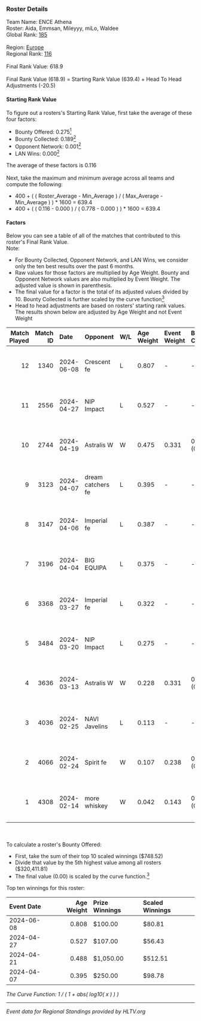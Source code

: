 ### Roster Details<br />
Team Name: ENCE Athena<br />
Roster: Aida, Emmsan, Mileyyy, miLo, Waldee<br />
Global Rank: [185](../standings_global.md)<br />
<br />
Region: [Europe]( ../standings_europe.md)<br />
Regional Rank: [116]( ../standings_europe.md)<br />
<br />
Final Rank Value:  618.9<br />
<br />
Final Rank Value (618.9) = Starting Rank Value (639.4) + Head To Head Adjustments (-20.5)<br />

#### Starting Rank Value<br />
To figure out a rosters's Starting Rank Value, first take the average of these four factors:<br />
- Bounty Offered: 0.275[<sup>1</sup>](#table2)
- Bounty Collected: 0.189[<sup>2</sup>](#table1)
- Opponent Network: 0.001[<sup>2</sup>](#table1)
- LAN Wins: 0.000[<sup>2</sup>](#table1)

The average of these factors is 0.116<br />
<br />
Next, take the maximum and minimum average across all teams and compute the following:<br />
- 400 + ( ( Roster_Average - Min_Average ) / ( Max_Average - Min_Average ) ) * 1600 = 639.4
- 400 + ( ( 0.116 - 0.000 ) / ( 0.778 - 0.000 ) ) * 1600 = 639.4


#### Factors<br />
Below you can see a table of all of the matches that contributed to this roster's Final Rank Value.<br />
Note:<br />

- For Bounty Collected, Opponent Network, and LAN Wins, we consider only the ten best results over the past 6 months.
- Raw values for those factors are multiplied by Age Weight. Bounty and Opponent Network values are also multiplied by Event Weight. The adjusted value is shown in parenthesis.
- The final value for a factor is the total of its adjusted values divided by 10. Bounty Collected is further scaled by the curve function[<sup>3</sup>](#curveFunction)
- Head to head adjustments are based on rosters' starting rank values. The results shown below are adjusted by Age Weight and not Event Weight
<span id="table1"></span><br />


| Match Played | Match ID | Date       | Opponent          | W/L | Age Weight | Event Weight | Bounty Collected | Opponent Network | LAN Wins  | H2H Adj. | Roster                              |
| -: | -: | :- | :- | :- | :- | :- | :- | :- | :- | -: | :- |
|           12 |     1340 | 2024-06-08 | Crescent fe       | L   | 0.807      | -            | -                | -                | -         |   -11.58 | Aida, Emmsan, Mileyyy, miLo, Waldee |
|           11 |     2556 | 2024-04-27 | NIP Impact        | L   | 0.527      | -            | -                | -                | -         |    -6.29 | Aida, Emmsan, miLo, Waldee, xia     |
|           10 |     2744 | 2024-04-19 | Astralis W        | W   | 0.475      | 0.331        | 0.001 (0.000)    | 0.019 (0.003)    | 0 (0.000) |     7.00 | Aida, Emmsan, miLo, Waldee, xia     |
|            9 |     3123 | 2024-04-07 | dream catchers fe | L   | 0.395      | -            | -                | -                | -         |    -4.84 | Aida, Emmsan, miLo, Waldee, xia     |
|            8 |     3147 | 2024-04-06 | Imperial fe       | L   | 0.387      | -            | -                | -                | -         |    -1.18 | Aida, Emmsan, miLo, Waldee, xia     |
|            7 |     3196 | 2024-04-04 | BIG EQUIPA        | L   | 0.375      | -            | -                | -                | -         |    -3.88 | Aida, Emmsan, miLo, Waldee, xia     |
|            6 |     3368 | 2024-03-27 | Imperial fe       | L   | 0.322      | -            | -                | -                | -         |    -1.01 | Aida, Emmsan, miLo, Waldee, xia     |
|            5 |     3484 | 2024-03-20 | NIP Impact        | L   | 0.275      | -            | -                | -                | -         |    -3.61 | Aida, Emmsan, miLo, Waldee, xia     |
|            4 |     3636 | 2024-03-13 | Astralis W        | W   | 0.228      | 0.331        | 0.002 (0.000)    | 0.060 (0.005)    | 0 (0.000) |     3.78 | Aida, Emmsan, miLo, Waldee, xia     |
|            3 |     4036 | 2024-02-25 | NAVI Javelins     | L   | 0.113      | -            | -                | -                | -         |    -0.96 | Aida, Emmsan, miLo, Waldee, xia     |
|            2 |     4066 | 2024-02-24 | Spirit fe         | W   | 0.107      | 0.238        | 0.005 (0.000)    | 0.136 (0.003)    | 0 (0.000) |     1.81 | Aida, Emmsan, miLo, Waldee, xia     |
|            1 |     4308 | 2024-02-14 | more whiskey      | W   | 0.042      | 0.143        | 0.000 (0.000)    | 0.000 (0.000)    | 0 (0.000) |     0.28 | Aida, Emmsan, miLo, Waldee, xia     |

<br />
<span id="table2"></span><br />
To calculate a roster's Bounty Offered:<br />

- First, take the sum of their top 10 scaled winnings ($748.52)
- Divide that value by the 5th highest value among all rosters ($320,411.81)
- The final value (0.00) is scaled by the curve function.[<sup>3</sup>](#curveFunction)

Top ten winnings for this roster:<br />

| Event Date | Age Weight | Prize Winnings | Scaled Winnings |
| :- | -: | :- | :- |
| 2024-06-08 |      0.808 | $100.00        | $80.81          |
| 2024-04-27 |      0.527 | $107.00        | $56.43          |
| 2024-04-21 |      0.488 | $1,050.00      | $512.51         |
| 2024-04-07 |      0.395 | $250.00        | $98.78          |


<span id="curveFunction"></span>_The Curve Function: 1 / ( 1 + abs( log10( x ) ) )_<br />

---
_Event data for Regional Standings provided by HLTV.org_<br />
